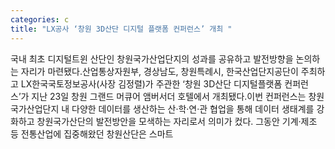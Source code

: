```yaml
---
categories: c
title: "LX공사 ‘창원 3D산단 디지털 플랫폼 컨퍼런스’ 개최 "
---
```

국내 최초 디지털트윈 산단인 창원국가산업단지의 성과를 공유하고 발전방향을 논의하는 자리가 마련됐다.산업통상자원부, 경상남도, 창원특례시, 한국산업단지공단이 주최하고 LX한국국토정보공사(사장 김정렬)가 주관한 ‘창원 3D산단 디지털플랫폼 컨퍼런스’가 지난 23일 창원 그랜드 머큐어 앰버서더 호텔에서 개최됐다.이번 컨퍼런스는 창원국가산업단지 내 다양한 데이터를 생산하는 산·학·연·관 협업을 통해 데이터 생태계를 강화하고 창원국가산단의 발전방안을 모색하는 자리로서 의미가 컸다. 그동안 기계·제조 등 전통산업에 집중해왔던 창원산단은 스마트